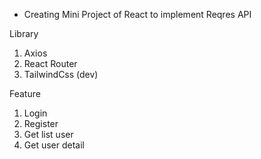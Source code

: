 - Creating Mini Project of React to implement Reqres API

Library

1. Axios
2. React Router
3. TailwindCss (dev)

Feature

1. Login
2. Register
3. Get list user
4. Get user detail
